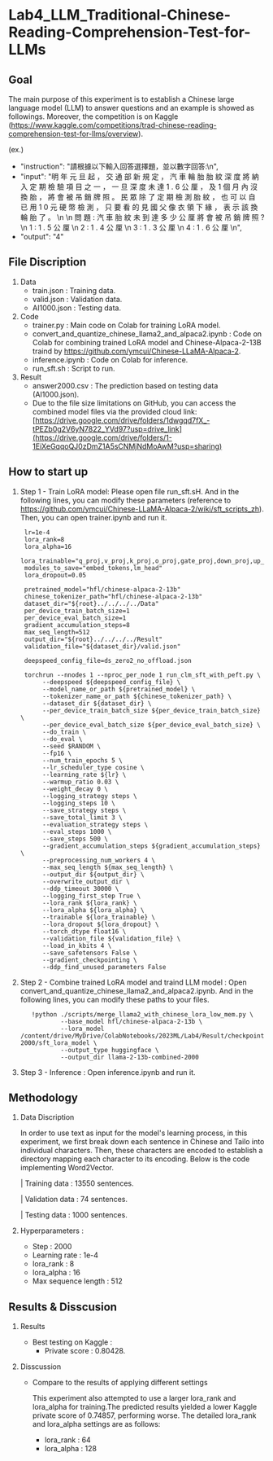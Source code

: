 # Lab4_LLM_Traditional-Chinese-Reading-Comprehension-Test-for-LLMs

Goal
-
The main purpose of this experiment is to establish a Chinese large language model (LLM) to answer questions and an example is showed as followings. Moreover, the competition is on Kaggle (https://www.kaggle.com/competitions/trad-chinese-reading-comprehension-test-for-llms/overview).

(ex.)
- "instruction": "請根據以下輸入回答選擇題，並以數字回答:\n",
- "input": "明 年 元 旦 起 ， 交 通 部 新 規 定 ， 汽 車 輪 胎 胎 紋 深 度 將 納 入 定 期 檢 驗 項 目 之 一 ， 一 旦 深 度 未 達 1 . 6 公 厘 ， 及 1 個 月 內 沒 換 胎 ， 將 會 被 吊 銷 牌 照 。 民 眾 除 了 定 期 檢 測 胎 紋 ， 也 可 以 自 已 用 1 0 元 硬 幣 檢 測 ， 只 要 看 的 見 國 父 像 衣 領 下 緣 ， 表 示 該 換 輪 胎 了 。 \n \n 問 題 : 汽 車 胎 紋 未 到 達 多 少 公 厘 將 會 被 吊 銷 牌 照 ? \n 1 : 1 . 5 公 厘 \n 2 : 1 . 4 公 厘 \n 3 : 1 . 3 公 厘 \n 4 : 1 . 6 公 厘 \n",
- "output": "4"
  

File Discription
-
1. Data
    - train.json : Training data.
    - valid.json : Validation data.
    - AI1000.json : Testing data. 
2. Code
    - trainer.py : Main code on Colab for training LoRA model.
    - convert_and_quantize_chinese_llama2_and_alpaca2.ipynb : Code on Colab for combining trained LoRA model and Chinese-Alpaca-2-13B traind by https://github.com/ymcui/Chinese-LLaMA-Alpaca-2.
    - inference.ipynb : Code on Colab for inference.
    - run_sft.sh : Script to run.
3. Result
    - answer2000.csv : The prediction based on testing data (AI1000.json).
    - Due to the file size limitations on GitHub, you can access the combined model files via the provided cloud link: 
      [https://drive.google.com/drive/folders/1dwgqd7fX_-tPEZb0g2V6yN7822_YVd97?usp=drive_link](https://drive.google.com/drive/folders/1-1EiXeGqqoQJ0zDmZ1A5sCNMjNdMoAwM?usp=sharing)
  

How to start up
-
1. Step 1 - Train LoRA model:
Please open file run_sft.sH. And in the following lines, you can modify these parameters (reference to https://github.com/ymcui/Chinese-LLaMA-Alpaca-2/wiki/sft_scripts_zh). Then, you can open trainer.ipynb and run it.

        lr=1e-4
        lora_rank=8
        lora_alpha=16
        lora_trainable="q_proj,v_proj,k_proj,o_proj,gate_proj,down_proj,up_proj"
        modules_to_save="embed_tokens,lm_head"
        lora_dropout=0.05

        pretrained_model="hfl/chinese-alpaca-2-13b"
        chinese_tokenizer_path="hfl/chinese-alpaca-2-13b"
        dataset_dir="${root}../../../../Data"
        per_device_train_batch_size=1
        per_device_eval_batch_size=1
        gradient_accumulation_steps=8
        max_seq_length=512
        output_dir="${root}../../../../Result"
        validation_file="${dataset_dir}/valid.json"

        deepspeed_config_file=ds_zero2_no_offload.json

        torchrun --nnodes 1 --nproc_per_node 1 run_clm_sft_with_peft.py \
             --deepspeed ${deepspeed_config_file} \
             --model_name_or_path ${pretrained_model} \
             --tokenizer_name_or_path ${chinese_tokenizer_path} \
             --dataset_dir ${dataset_dir} \
             --per_device_train_batch_size ${per_device_train_batch_size} \
             --per_device_eval_batch_size ${per_device_eval_batch_size} \
             --do_train \
             --do_eval \
             --seed $RANDOM \
             --fp16 \
             --num_train_epochs 5 \
             --lr_scheduler_type cosine \
             --learning_rate ${lr} \
             --warmup_ratio 0.03 \
             --weight_decay 0 \
             --logging_strategy steps \
             --logging_steps 10 \
             --save_strategy steps \
             --save_total_limit 3 \
             --evaluation_strategy steps \
             --eval_steps 1000 \
             --save_steps 500 \
             --gradient_accumulation_steps ${gradient_accumulation_steps} \
             --preprocessing_num_workers 4 \
             --max_seq_length ${max_seq_length} \
             --output_dir ${output_dir} \
             --overwrite_output_dir \
             --ddp_timeout 30000 \
             --logging_first_step True \
             --lora_rank ${lora_rank} \
             --lora_alpha ${lora_alpha} \
             --trainable ${lora_trainable} \
             --lora_dropout ${lora_dropout} \
             --torch_dtype float16 \
             --validation_file ${validation_file} \
             --load_in_kbits 4 \
             --save_safetensors False \
             --gradient_checkpointing \
             --ddp_find_unused_parameters False
   
2. Step 2 - Combine trained LoRA model and traind LLM model :
   Open convert_and_quantize_chinese_llama2_and_alpaca2.ipynb. And in the following lines, you can modify these paths to your files.
      
          !python ./scripts/merge_llama2_with_chinese_lora_low_mem.py \
                  --base_model hfl/chinese-alpaca-2-13b \
                  --lora_model /content/drive/MyDrive/ColabNotebooks/2023ML/Lab4/Result/checkpoint-2000/sft_lora_model \
                  --output_type huggingface \
                  --output_dir llama-2-13b-combined-2000
3. Step 3 - Inference :
   Open inference.ipynb and run it.

Methodology
-
1. Data Discription

     In order to use text as input for the model's learning process, in this experiment, we first break down each sentence in Chinese and Tailo into individual characters. Then, these characters are encoded to establish a directory mapping each character to its encoding. Below is the code implementing Word2Vector.

    | Training data : 13550 sentences.
   
    | Validation data : 74 sentences.
    
    | Testing data : 1000 sentences.
   
3. Hyperparameters :
    - Step : 2000
    - Learning rate : 1e-4
    - lora_rank : 8
    - lora_alpha : 16
    - Max sequence length : 512


Results & Disscusion
-

1. Results
   - Best testing on Kaggle :
       - Private score : 0.80428.
         
2. Disscussion

     - Compare to the results of applying different settings

          This experiment also attempted to use a larger lora_rank and lora_alpha for training.The predicted results yielded a lower Kaggle private score of 0.74857, performing worse. The detailed lora_rank and lora_alpha settings are as follows:

        - lora_rank : 64
        - lora_alpha : 128
